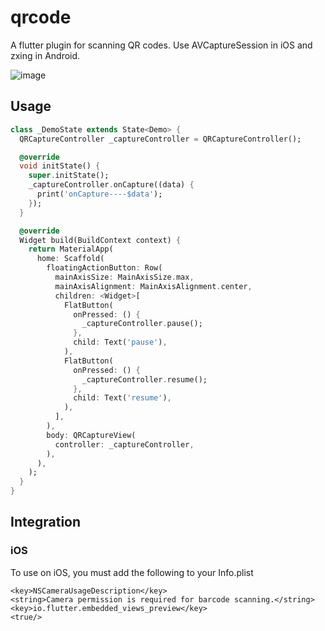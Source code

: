 # qrcode
A flutter plugin for scanning QR codes. Use AVCaptureSession in iOS and zxing in Android.

![image](https://github.com/SiriDx/qrcode/blob/master/res/demo.PNG=375x667)

## Usage

```dart
class _DemoState extends State<Demo> {
  QRCaptureController _captureController = QRCaptureController();

  @override
  void initState() {
    super.initState();
    _captureController.onCapture((data) {
      print('onCapture----$data');
    });
  }

  @override
  Widget build(BuildContext context) {
    return MaterialApp(
      home: Scaffold(
        floatingActionButton: Row(
          mainAxisSize: MainAxisSize.max,
          mainAxisAlignment: MainAxisAlignment.center,
          children: <Widget>[
            FlatButton(
              onPressed: () {
                _captureController.pause();
              },
              child: Text('pause'),
            ),
            FlatButton(
              onPressed: () {
                _captureController.resume();
              },
              child: Text('resume'),
            ),
          ],
        ),
        body: QRCaptureView(
          controller: _captureController,
        ),
      ),
    );
  }
}
```

## Integration

### iOS
To use on iOS, you must add the following to your Info.plist


```
<key>NSCameraUsageDescription</key>
<string>Camera permission is required for barcode scanning.</string>
<key>io.flutter.embedded_views_preview</key>
<true/>
```
